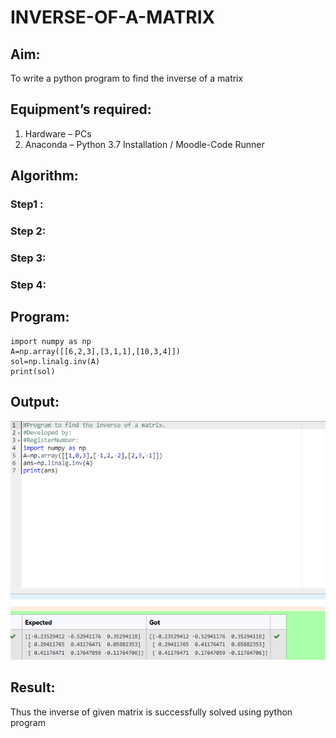 # INVERSE-OF-A-MATRIX
## Aim:
To write a python program to find the inverse of a matrix
## Equipment’s required:
1. 	Hardware – PCs
2. 	Anaconda – Python 3.7 Installation / Moodle-Code Runner
## Algorithm:
### Step1 :

### Step 2: 
### Step 3: 
### Step 4: 

## Program:
~~~
import numpy as np 
A=np.array([[6,2,3],[3,1,1],[10,3,4]])
sol=np.linalg.inv(A)
print(sol)
~~~
## Output:
![](sarvesh.png)
## Result:
Thus the inverse of given matrix is successfully solved using python program

